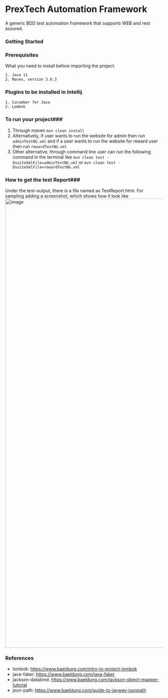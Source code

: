 # PrexTech Automation Framework #

A generic BDD test automation framework that supports WEB and rest assured.

### Getting Started ###

### Prerequisites

What you need to install before importing the project.

```
1. Java 11
2. Maven, version 3.6.3
```

### Plugins to be installed in Intellij

```
1. Cucumber for Java
2. Lombok
```

### To run your project###

1. Through maven `mvn clean install`
2. Alternatively, if user wants to run the website for admin then run `adminTestNG.xml`
and if a user wants to run the website for reward user then run `rewardTestNG.xml`
3. Other alternative, through command line user can run the following command in the terminal like
`mvn clean test -DsuiteXmlFile=adminTestNG.xml` or `mvn clean test -DsuiteXmlFile=rewardTestNG.xml`

### How to get the test Report###
Under the test-output, there is a file named as TestReport.html. For sampling adding a screenshot, which shows how it look like
<img width="1432" alt="image" src="https://user-images.githubusercontent.com/19299218/173318427-285d94f8-1f35-4061-86c2-37199002f2b2.png">


### References

* lombok: https://www.baeldung.com/intro-to-project-lombok
* java-faker: https://www.baeldung.com/java-faker
* jackson-databind: https://www.baeldung.com/jackson-object-mapper-tutorial
* json-path: https://www.baeldung.com/guide-to-jayway-jsonpath

